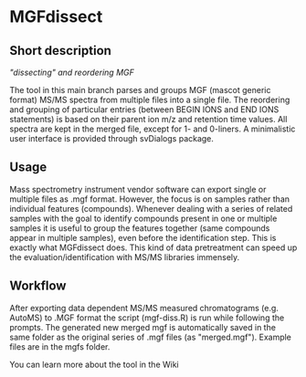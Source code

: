 # MGFdissect  
## Short description  
*"dissecting" and reordering MGF*
   
The tool in this main branch parses and groups MGF (mascot generic format) MS/MS spectra from multiple files into a single file. The reordering and grouping of particular entries (between BEGIN IONS and END IONS statements) is based on their parent ion m/z and retention time values. All spectra are kept in the merged file, except for 1- and 0-liners. A minimalistic user interface is provided through svDialogs package.  
  
## Usage  
  
Mass spectrometry instrument vendor software can export single or multiple files as .mgf format. However, the focus is on samples rather than individual features (compounds). Whenever dealing with a series of related samples with the goal to identify compounds present in one or multiple samples it is useful to group the features together (same compounds appear in multiple samples), even before the identification step. This is exactly what MGFdissect does. This kind of data pretreatment can speed up the evaluation/identification with MS/MS libraries immensely.   
  
## Workflow  
  
After exporting data dependent MS/MS measured chromatograms (e.g. AutoMS) to .MGF format the script (mgf-diss.R) is run while following the prompts. The generated new merged mgf is automatically saved in the same folder as the original series of .mgf files (as "merged.mgf"). Example files are in the mgfs folder.  
  
You can learn more about the tool in the Wiki 